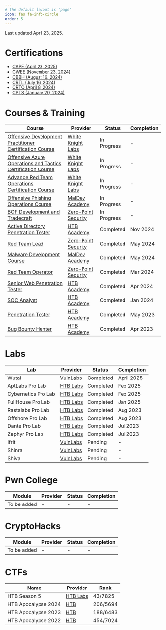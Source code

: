 ```yaml
---
# the default layout is 'page'
icon: fas fa-info-circle
order: 5
---
```


Last updated April 23, 2025.

# Certifications
* [CAPE (April 23, 2025)](https://www.credly.com/badges/8feaf108-0e9b-485d-a8a2-47bf21356b09/public_url)
* [CWEE (November 23, 2024)](https://www.credly.com/badges/a26acf65-d95d-477f-8ec1-53a70c5894d8/public_url)
* [CBBH (August 16, 2024)](https://www.credly.com/badges/9dc5a232-5920-40f9-a293-30915bc9e84e/public_url)
* [CRTL (July 16, 2024)](https://api.eu.badgr.io/public/assertions/obJa8cz1SGips8IJ9Pi9FA?identity__email=hrafnulf13%40gmail.com)
* [CRTO (April 8, 2024)](https://api.eu.badgr.io/public/assertions/b4HNU6ORSu6I-UItuCdTlQ?identity__email=hrafnulf13%40gmail.com)
* [CPTS (January 20, 2024)](https://www.credly.com/badges/e933a070-c9e7-4159-a06a-6c42a5482185/public_url)

# Courses & Training

| Course                                                                                                                                                                  | Provider                                                        | Status      | Completion |
| ----------------------------------------------------------------------------------------------------------------------------------------------------------------------- | --------------------------------------------------------------- | ----------- | ---------- |
| [Offensive Development Practitioner Certification Course](https://training.whiteknightlabs.com/certifications/offensive-development-practitioner-certification/)        | [White Knight Labs](https://training.whiteknightlabs.com)       | In Progress | -          |
| [Offensive Azure Operations and Tactics Certification Course](https://training.whiteknightlabs.com/live-training/offensive-azure-operations-and-tactics-certification/) | [White Knight Labs](https://training.whiteknightlabs.com)       | In Progress | -          |
| [Advance Red Team Operations Certification Course](https://training.whiteknightlabs.com/certifications/advanced-red-team-operations-certification/)                     | [White Knight Labs](https://training.whiteknightlabs.com)       | In Progress | -          |
| [Offensive Phishing Operations Course](https://maldevacademy.com/phishing-course/syllabus)                                                                              | [MalDev Academy](https://maldevacademy.com/)                    | In Progress | -          |
| [BOF Development and Tradecraft](https://training.zeropointsecurity.co.uk/courses/bof-dev-and-tradecraft)                                                               | [Zero-Point Security](https://training.zeropointsecurity.co.uk) | In Progress | -          |
| [Active Directory Penetration Tester](https://academy.hackthebox.com/achievement/badge/c20eaa35-ae93-11ef-864f-bea50ffe6cb4)                                            | [HTB Academy](https://academy.hackthebox.com/)                  | Completed   | Nov 2024   |
| [Red Team Lead](https://training.zeropointsecurity.co.uk/courses/red-team-ops-ii)                                                                                       | [Zero-Point Security](https://training.zeropointsecurity.co.uk) | Completed   | May 2024   |
| [Malware Development Course](https://maldevacademy.com/syllabus)                                                                                                        | [MalDev Academy](https://maldevacademy.com/)                    | Completed   | May 2024   |
| [Red Team Operator](https://training.zeropointsecurity.co.uk/courses/red-team-ops)                                                                                      | [Zero-Point Security](https://training.zeropointsecurity.co.uk) | Completed   | Mar 2024   |
| [Senior Web Penetration Tester](https://academy.hackthebox.com/achievement/badge/f32475c2-f8ec-11ee-b18d-bea50ffe6cb4)                                                  | [HTB Academy](https://academy.hackthebox.com/)                  | Completed   | Apr 2024   |
| [SOC Analyst](https://academy.hackthebox.com/achievement/badge/8edafa55-a967-11ee-bfb6-bea50ffe6cb4)                                                                    | [HTB Academy](https://academy.hackthebox.com/)                  | Completed   | Jan 2024   |
| [Penetration Tester](https://academy.hackthebox.com/achievement/badge/36a7d89a-edc2-11ed-acfc-bea50ffe6cb4)                                                             | [HTB Academy](https://academy.hackthebox.com/)                  | Completed   | May 2023   |
| [Bug Bounty Hunter](https://academy.hackthebox.com/achievement/badge/04a53615-d774-11ed-acfc-bea50ffe6cb4)                                                              | [HTB Academy](https://academy.hackthebox.com/)                  | Completed   | Apr 2023   |

# Labs

| Lab                 | Provider                                | Status                                                                                                               | Completion |
| ------------------- | --------------------------------------- | -------------------------------------------------------------------------------------------------------------------- | ---------- |
| Wutai               | [VulnLabs](https://www.vulnlab.com/)    | [Completed](https://api.eu.badgr.io/public/assertions/8TwFMsL3RUiV_hT0BSSkpA?identity__email=hrafnulf13%40gmail.com) | April 2025 |
| AptLabs Pro Lab     | [HTB Labs](https://app.hackthebox.com/) | Completed                                                                                                            | Feb 2025   |
| Cybernetics Pro Lab | [HTB Labs](https://app.hackthebox.com/) | Completed                                                                                                            | Feb 2025   |
| FullHouse Pro Lab   | [HTB Labs](https://app.hackthebox.com/) | Completed                                                                                                            | Jan 2025   |
| Rastalabs Pro Lab   | [HTB Labs](https://app.hackthebox.com/) | Completed                                                                                                            | Aug 2023   |
| Offshore Pro Lab    | [HTB Labs](https://app.hackthebox.com/) | Completed                                                                                                            | Aug 2023   |
| Dante Pro Lab       | [HTB Labs](https://app.hackthebox.com/) | Completed                                                                                                            | Jul 2023   |
| Zephyr Pro Lab      | [HTB Labs](https://app.hackthebox.com/) | Completed                                                                                                            | Jul 2023   |
| Ifrit               | [VulnLabs](https://www.vulnlab.com/)    | Pending                                                                                                              | -          |
| Shinra              | [VulnLabs](https://www.vulnlab.com/)    | Pending                                                                                                              | -          |
| Shiva               | [VulnLabs](https://www.vulnlab.com/)    | Pending                                                                                                              | -          |


# Pwn College

| Module      | Provider | Status | Completion |
| ----------- | -------- | ------ | ---------- |
| To be added | -        | -      | -          |

# CryptoHacks

| Module      | Provider | Status | Completion |
| ----------- | -------- | ------ | ---------- |
| To be added | -        | -      | -          |


# CTFs

| Name                | Provider                                | Rank     |
| ------------------- | --------------------------------------- | -------- |
| HTB Season 5        | [HTB Labs](https://app.hackthebox.com/) | 43/7825  |
| HTB Apocalypse 2024 | [HTB](https://ctf.hackthebox.com/)      | 206/5694 |
| HTB Apocalypse 2023 | [HTB](https://ctf.hackthebox.com/)      | 188/6483 |
| HTB Apocalypse 2022 | [HTB](https://ctf.hackthebox.com/)      | 454/7024 |
